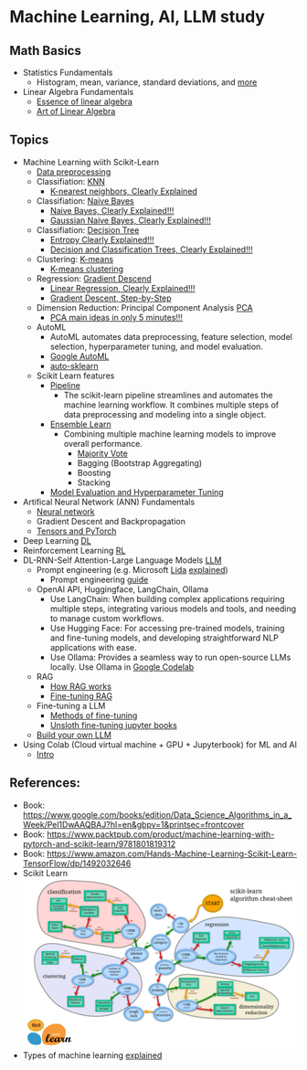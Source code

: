 # Machine Learning, AI, LLM study

## Math Basics
+ Statistics Fundamentals
    + Histogram, mean, variance, standard deviations, and [more](./https://www.youtube.com/watch?v=qBigTkBLU6g&list=PLblh5JKOoLUK0FLuzwntyYI10UQFUhsY9)
+ Linear Algebra Fundamentals
    + [Essence of linear algebra](https://www.youtube.com/watch?v=fNk_zzaMoSs&list=PLZHQObOWTQDPD3MizzM2xVFitgF8hE_ab)
    + [Art of Linear Algebra](https://github.com/kenjihiranabe/The-Art-of-Linear-Algebra/blob/main/The-Art-of-Linear-Algebra.pdf)

## Topics
+ Machine Learning wiith Scikit-Learn
    + [Data preprocessing](./DataPreprocessing.md)
    + Classifiation: [KNN](./learn-knn.py)
        + [K-nearest neighbors, Clearly Explained](https://www.youtube.com/watch?v=HVXime0nQeI&t=259s)
    + Classifiation: [Naive Bayes](./learn-naivebayes.py)
        + [Naive Bayes, Clearly Explained!!!](https://www.youtube.com/watch?v=O2L2Uv9pdDA)
        + [Gaussian Naive Bayes, Clearly Explained!!!](https://www.youtube.com/watch?v=H3EjCKtlVog)
    + Classifiation: [Decision Tree](./learn-decisiontree.py)
        + [Entropy Clearly Explained!!!](https://www.youtube.com/watch?v=YtebGVx-Fxw&t=882s)
        + [Decision and Classification Trees, Clearly Explained!!!](https://www.youtube.com/watch?v=_L39rN6gz7Y)
    + Clustering: [K-means](./learn-kmean.py)
        + [K-means clustering](https://www.youtube.com/watch?v=4b5d3muPQmA)
    + Regression: [Gradient Descend](./learn-regression-gradientdescend.py)
        + [Linear Regression, Clearly Explained!!!](https://www.youtube.com/watch?v=7ArmBVF2dCs)
        + [Gradient Descent, Step-by-Step](https://www.youtube.com/watch?v=sDv4f4s2SB8&t=1063s)
    + Dimension Reduction: Principal Component Analysis [PCA](./learn-pca-dimemreduction.py)
        + [PCA main ideas in only 5 minutes!!!](https://www.youtube.com/watch?v=HMOI_lkzW08)
    + AutoML 
        + AutoML automates data preprocessing, feature selection, model selection, hyperparameter tuning, and model evaluation.
        + [Google AutoML](https://cloud.google.com/vertex-ai/docs/beginner/beginners-guide?_gl=1*sxk3eq*_up*MQ..&gclid=CjwKCAjwjeuyBhBuEiwAJ3vuoVt6pz25to08norJPNRM8TU3zxRMoX5ZzB2GZsDb9gEj2STOrOnyDRoCZS8QAvD_BwE&gclsrc=aw.ds)
        + [auto-sklearn](https://automl.github.io/auto-sklearn/master/)
    + Scikit Learn features
        + [Pipeline](./scikit-pipeline.py)
            + The scikit-learn pipeline streamlines and automates the machine learning workflow. It combines multiple steps of data preprocessing and modeling into a single object.
        + [Ensemble Learn](./EnsembledLearn.md)
            + Combining multiple machine learning models to improve overall performance.
                + [Majority Vote](./ensembled-learn.py)
                + Bagging (Bootstrap Aggregating)
                + Boosting
                + Stacking
        + [Model Evaluation and Hyperparameter Tuning](./Evaluation.md)
+ Artifical Neural Network (ANN) Fundamentals
    + [Neural network](https://www.youtube.com/watch?v=zxagGtF9MeU&list=PLblh5JKOoLUIxGDQs4LFFD--41Vzf-ME1)
    + Gradient Descent and Backpropagation
    + [Tensors and PyTorch](https://www.youtube.com/watch?v=EMXfZB8FVUA&list=PLqnslRFeH2UrcDBWF5mfPGpqQDSta6VK4)
+ Deep Learning [DL](./DeepLearning.md)
+ Reinforcement Learning [RL](./ReinforcementLearning.md)
+ DL-RNN-Self Attention-Large Language Models [LLM](https://www.youtube.com/playlist?list=PLz-ep5RbHosU2hnz5ejezwaYpdMutMVB0)
    + Prompt engineering (e.g. Microsoft [Lida](https://github.com/microsoft/lida) [explained](./MicrosoftLida.md))
        + Prompt engineering [guide](https://www.promptingguide.ai/)
    + OpenAI API, Huggingface, LangChain, Ollama
        + Use LangChain: When building complex applications requiring multiple steps, integrating various models and tools, and needing to manage custom workflows.
        + Use Hugging Face: For accessing pre-trained models, training and fine-tuning models, and developing straightforward NLP applications with ease.
        + Use Ollama: Provides a seamless way to run open-source LLMs locally. Use Ollama in [Google Codelab](https://blog.gopenai.com/run-ollama-llama3-llm-on-google-colab-9b56b7254be9)
    + RAG
        + [How RAG works](./RAG.md)
        + [Fine-tuning RAG](./RAGTuning.md)
    + Fine-tuning a LLM
        + [Methods of fine-tuning](./FineTuneLLM.md)
        + [Unsloth fine-tuning jupyter books](https://github.com/unslothai/unsloth?tab=readme-ov-file)
    + [Build your own LLM](https://towardsdatascience.com/a-complete-guide-to-write-your-own-transformers-29e23f371ddd)
+ Using Colab (Cloud virtual machine + GPU + Jupyterbook) for ML and AI
    + [Intro](https://www.youtube.com/watch?v=inN8seMm7UI)

## References:
+ Book: https://www.google.com/books/edition/Data_Science_Algorithms_in_a_Week/Pel1DwAAQBAJ?hl=en&gbpv=1&printsec=frontcover
+ Book: https://www.packtpub.com/product/machine-learning-with-pytorch-and-scikit-learn/9781801819312
+ Book: https://www.amazon.com/Hands-Machine-Learning-Scikit-Learn-TensorFlow/dp/1492032646
+ Scikit Learn <img src="./scikit-learn_map.png" alt="plugin" style="zoom: 50%;" />
+ Types of machine learning [explained](./MachineLearning.md)